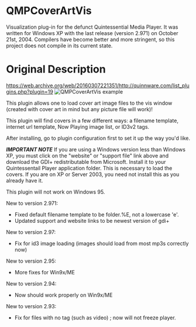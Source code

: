 # QMPCoverArtVis
Visualization plug-in for the defunct Quintessential Media Player. It was written for Windows XP with the last release (version 2.971) on October 21st, 2004. Compilers have become better and more stringent, so this project does not compile in its current state.

# Original Description
https://web.archive.org/web/20160307221351/http://quinnware.com/list_plugins.php?plugin=19
![QMPCoverArtVis example](https://web.archive.org/web/20150428075727im_/http://www.quinnware.com/img/plugin_screens/CoverArtVis.jpg)

This plugin allows one to load cover art image files to the vis window (created with cover art in mind but any picture file will work)!

This plugin will find covers in a few different ways: a filename template, internet url template, Now Playing image list, or ID3v2 tags.

After installing, go to plugin configuration first to set it up the way you'd like.

***IMPORTANT NOTE***
If you are using a Windows version less than Windows XP, you must click on the "website" or "support file" link above and download the GDI+ redistributable from Microsoft. Install it to your Quintessentail Player application folder. This is necessary to load the covers. If you are on XP or Server 2003, you need not install this as you already have it.

This plugin will not work on Windows 95.

New to version 2.971:
- Fixed default filename template to be folder.%E, not a lowercase 'e'.
- Updated support and website links to be newest version of gdi+

New to version 2.97:
- Fix for id3 image loading (images should load from most mp3s correctly now)

New to version 2.95:
- More fixes for Win9x/ME

New to version 2.94:
- Now should work properly on Win9x/ME

New to version 2.93:
- Fix for files with no tag (such as video) ; now will not freeze player.
